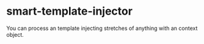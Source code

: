 # smart-template-injector
You can process an template injecting stretches of anything with an context object.
